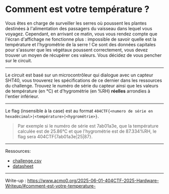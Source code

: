 # Comment est votre température ?
Vous êtes en charge de surveiller les serres où poussent les plantes destinées à l'alimentation des passagers du vaisseau dans lequel vous voyagez. Cependant, en arrivant ce matin, vous vous rendez compte que l'écran d'affichage ne fonctionne plus : impossible de savoir quelle est la température et l'hygrométrie de la serre ! Ce sont des données capitales pour s'assurer que les végétaux poussent correctement, vous devez trouver un moyen de récupérer ces valeurs. Vous décidez de vous pencher sur le circuit.
***
Le circuit est basé sur un microcontrôleur qui dialogue avec un capteur SHT40, vous trouverez les spécifications de ce dernier dans les ressources du challenge. Trouvez le numéro de série du capteur ainsi que les valeurs de température (en °C) et d'hygrométrie (en %RH) **réelles** arrondies à l'entier inférieur.
***
Le flag (insensible à la case) est au format `404CTF{<numero de série en hexadécimal>|<température>|<hygrométrie>}`.
> Par exemple si le numéro de série est 7ab01a3e, que la température calculée est de 25.86°C et que l'hygrométrie est de 87.334%RH, le flag sera 404CTF{7ab01a3e|25|87}.
***
Ressources:
- [challenge.csv](challenge.ino)
- [datasheet](HT_DS_Datasheet_SHT4x.pdf)
***
Write-up : https://www.acmo0.org/2025-06-01-404CTF-2025-Hardware-Writeup/#comment-est-votre-temperature-